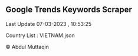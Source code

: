 

## Google Trends Keywords Scraper 
 
Last Update 07-03-2023 , 10:53:25

Country List :
VIETNAM.json



© Abdul Muttaqin 
